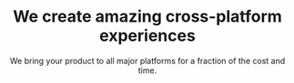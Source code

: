 ---
templateKey: index-page
tags: none
title: We create amazing cross-platform experiences
subtitle: We bring your product to all major platforms for a fraction of the cost and time.
header_image: /img/codebase_logo.png
meta_title: Home | Codebase Studio - Cross-platform mobile and web development agency
meta_description: >-
  Cum sociis natoque penatibus et magnis dis parturient montes, nascetur
  ridiculus mus. Aenean eu leo quam. Pellentesque ornare sem lacinia quam
  venenatis vestibulum. Sed posuere consectetur est at lobortis. Cras mattis
  consectetur purus sit amet fermentum.

section1:
   heading: We help non-technical founders build technical things
   description: >-
    We are a cross-platform development agency that wants to grow your idea into a huge success.

section2:
  blurbs:
    - image: /img/codebase_logo.png
      heading: Prototyping
      text: >
       Creating a minimum viable product that you can test with real people
    - image: /img/develop.png
      heading: Full-scale Launch
      text: >
       We will work with you to design, develop & launch your new product
    - image: /img/develop.png
      heading: Continual Support
      text: >
       Ensuring a great user experience & developing features your users want

section3:
  heading:
    - image: /img/codebase_logo.png
      subheading: How are we different?  
      heading: Develop Once, Deploy Everywhere
      description: >
        We exclusively use Flutter, Google’s cross-platform technology that is able to target all major platforms. There are huge benifits in developing with Flutter.
  blurbs: 
    - title: Native Performance
      text: >
        Flutter compiles down to bytecode, which allows it to run at 60 & 120 FPS, exactly like a native app
    - title: Supports all Major Platforms
      text: >
        Flutter allows one codebase to generate an Andriod, IOS and web app with future support for outputting a desktop and IoT devices
    - title: Built in Record Time
      text: >
        Not only do we only have to develop one codebase for all platforms, Flutter
    
section4:
  subheading: How much will my project cost?
  heading: Download the Cost Calculator
  description: >
    Not only will you be able to test out performance a Flutter app is, but you will be able to compare our development costs to native development.
 
section5:
  subheading: Let's chat!
  heading: Want to talk about your project?
  description: >
   Our goal is to help you take your idea from concept to creation. Let’s chat and see how we can bring you value.

---